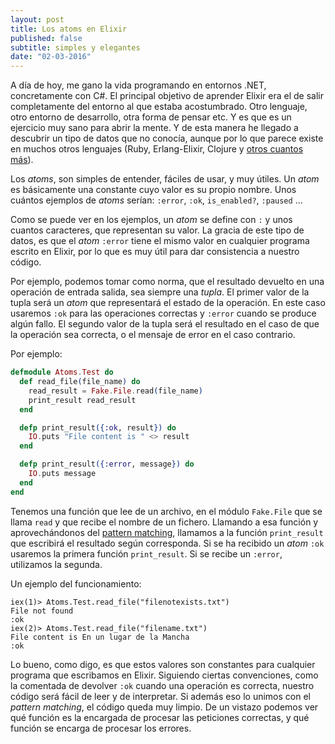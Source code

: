 ```yaml
---
layout: post
title: Los atoms en Elixir
published: false
subtitle: simples y elegantes
date: "02-03-2016"
---
```



A día de hoy, me gano la vida programando en entornos .NET, concretamente con C#. El principal objetivo de aprender Elixir era el de salir completamente del entorno al que estaba acostumbrado. Otro lenguaje,
otro entorno de desarrollo, otra forma de pensar etc. Y es que es un ejercicio muy sano para abrir la mente. Y de esta manera he llegado a descubrir un tipo de datos que no conocía, aunque por lo que parece existe en muchos
otros lenguajes (Ruby, Erlang-Elixir, Clojure y [otros cuantos más](https://en.wikipedia.org/wiki/Symbol_%28programming%29)).

Los *atoms*, son simples de entender, fáciles de usar, y muy útiles. Un *atom* es básicamente una constante cuyo valor es su propio nombre. Unos cuántos ejemplos de *atoms* serían:
`:error`, `:ok`, `is_enabled?`, `:paused` ...

Como se puede ver en los ejemplos, un *atom* se define con `:` y unos cuantos caracteres, que representan su valor. La gracia de este tipo de datos, es que el *atom* `:error` tiene el mismo valor en cualquier
programa escrito en Elixir, por lo que es muy útil para dar consistencia a nuestro código.

Por ejemplo, podemos tomar como norma, que el resultado devuelto en una operación de entrada salida, sea siempre una *tupla*. El primer valor de la tupla será un *atom* que representará el estado de la
operación. En este caso usaremos `:ok` para las operaciones correctas y `:error` cuando se produce algún fallo. El segundo valor de la tupla será el resultado en el caso de que la operación sea correcta,
o el mensaje de error en el caso contrario.

Por ejemplo:

```elixir
defmodule Atoms.Test do  
  def read_file(file_name) do  
    read_result = Fake.File.read(file_name) 
    print_result read_result
  end

  defp print_result({:ok, result}) do
    IO.puts "File content is " <> result
  end

  defp print_result({:error, message}) do
    IO.puts message
  end
end
```

Tenemos una función que lee de un archivo, en el módulo `Fake.File` que se llama `read` y que recibe el nombre de un fichero. Llamando a esa función y aprovechándonos del 
[pattern matching](www.charlascylon.com/2016-02-24-Elixir-y-el-pattern-matching), llamamos a la función `print_result` que escribirá el resultado según corresponda. Si se ha recibido un *atom*
`:ok` usaremos la primera función `print_result`. Si se recibe un `:error`, utilizamos la segunda.

Un ejemplo del funcionamiento:

```
iex(1)> Atoms.Test.read_file("filenotexists.txt")      
File not found                                         
:ok                                                    
iex(2)> Atoms.Test.read_file("filename.txt")           
File content is En un lugar de la Mancha               
:ok                                                    
```                                                

Lo bueno, como digo, es que estos valores son constantes para cualquier programa que escribamos en Elixir. Siguiendo ciertas convenciones, como la comentada de devolver `:ok` cuando una
operación es correcta, nuestro código será fácil de leer y de interpretar. Si además eso lo unimos con el *pattern matching*, el código queda muy limpio. De un vistazo podemos ver qué función
es la encargada de procesar las peticiones correctas, y qué función se encarga de procesar los errores.

